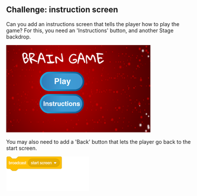 ## Challenge: instruction screen
Can you add an instructions screen that tells the player how to play the game? For this, you need an 'Instructions' button, and another Stage backdrop.

![screenshot](images/brain-instructions.png)

You may also need to add a 'Back' button that lets the player go back to the start screen.

![blocks_1546522064_9808652](images/blocks_1546522064_9808652.png)
